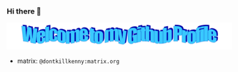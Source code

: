 ### Hi there 👋

<div align="center">
  <img src="https://github.com/DONSIMON92/DONSIMON92/blob/main/welcome.png" style="max-width: 100%;" alt="Welcome to my Github Profile" />
</div>

* matrix: `@dontkillkenny:matrix.org`

<!--
**DONSIMON92/DONSIMON92** is a ✨ _special_ ✨ repository because its `README.md` (this file) appears on your GitHub profile.

Here are some ideas to get you started:

- 🔭 I’m currently working on ...
- 🌱 I’m currently learning ...
- 👯 I’m looking to collaborate on ...
- 🤔 I’m looking for help with ...
- 💬 Ask me about ...
- 📫 How to reach me: ...
- 😄 Pronouns: ...
- ⚡ Fun fact: ...
-->
